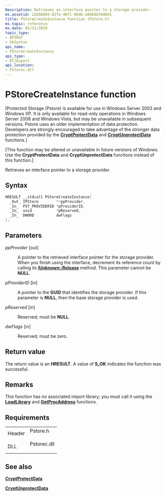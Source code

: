 ```yaml
---
Description: Retrieves an interface pointer to a storage provider.
ms.assetid: 22b5b003-82fa-48f1-96db-a8d6dd70d6d1
title: PStoreCreateInstance function (Pstore.h)
ms.topic: reference
ms.date: 05/31/2018
topic_type: 
- APIRef
- kbSyntax
api_name: 
- PStoreCreateInstance
api_type: 
- DllExport
api_location: 
- Pstorec.dll
---
```


# PStoreCreateInstance function

\[Protected Storage (Pstore) is available for use in Windows Server 2003 and Windows XP. It is only available for read-only operations in Windows Server 2008 and Windows Vista, but may be unavailable in subsequent versions. Pstore uses an older implementation of data protection. Developers are strongly encouraged to take advantage of the stronger data protection provided by the [**CryptProtectData**](/windows/win32/api/dpapi/nf-dpapi-cryptprotectdata) and [**CryptUnprotectData**](/windows/win32/api/dpapi/nf-dpapi-cryptunprotectdata) functions.\]

\[This function may be altered or unavailable in future versions of Windows. Use the **CryptProtectData** and **CryptUnprotectData** functions instead of this function.\]

Retrieves an interface pointer to a storage provider.

## Syntax


```C++
HRESULT __stdcall PStoreCreateInstance(
  _Out_ IPStore        **ppProvider,
  _In_  PST_PROVIDERID *pProviderID,
  _In_  void           *pReserved,
  _In_  DWORD          dwFlags
);
```



## Parameters

<dl> <dt>

*ppProvider* \[out\]
</dt> <dd>

A pointer to the retrieved interface pointer for the storage provider. When you finish using the interface, decrement its reference count by calling its [**IUnknown::Release**](/windows/win32/api/unknwn/nf-unknwn-iunknown-release) method. This parameter cannot be **NULL**.

</dd> <dt>

*pProviderID* \[in\]
</dt> <dd>

A pointer to the **GUID** that identifies the storage provider. If this parameter is **NULL**, then the base storage provider is used.

</dd> <dt>

*pReserved* \[in\]
</dt> <dd>

Reserved; must be **NULL**.

</dd> <dt>

*dwFlags* \[in\]
</dt> <dd>

Reserved; must be zero.

</dd> </dl>

## Return value

The return value is an **HRESULT**. A value of **S\_OK** indicates the function was successful.

## Remarks

This function has no associated import library; you must call it using the [**LoadLibrary**](/windows/win32/api/libloaderapi/nf-libloaderapi-loadlibrarya) and [**GetProcAddress**](/windows/win32/api/libloaderapi/nf-libloaderapi-getprocaddress) functions.

## Requirements



|                   |                                                                                        |
|-------------------|----------------------------------------------------------------------------------------|
| Header<br/> | <dl> <dt>Pstore.h</dt> </dl>    |
| DLL<br/>    | <dl> <dt>Pstorec.dll</dt> </dl> |



## See also

<dl> <dt>

[**CryptProtectData**](/windows/win32/api/dpapi/nf-dpapi-cryptprotectdata)
</dt> <dt>

[**CryptUnprotectData**](/windows/win32/api/dpapi/nf-dpapi-cryptunprotectdata)
</dt> </dl>

 

 